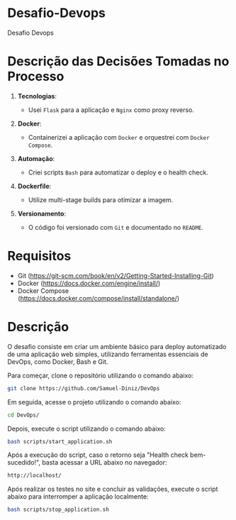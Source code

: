 # Desafio-Devops
Desafio Devops

# Descrição das Decisões Tomadas no Processo

1. **Tecnologias**: 
   - Usei `Flask` para a aplicação e `Nginx` como proxy reverso.

2. **Docker**: 
   - Containerizei a aplicação com `Docker` e orquestrei com `Docker Compose`.

3. **Automação**: 
   - Criei scripts `Bash` para automatizar o deploy e o health check.

4. **Dockerfile**: 
   - Utilize multi-stage builds para otimizar a imagem.

5. **Versionamento**: 
   - O código foi versionado com `Git` e documentado no `README`.


# Requisitos

- Git (https://git-scm.com/book/en/v2/Getting-Started-Installing-Git)
-  Docker (https://docs.docker.com/engine/install/)
- Docker Compose (https://docs.docker.com/compose/install/standalone/)

# Descrição

O desafio consiste em criar um ambiente básico para deploy automatizado de uma aplicação web simples, utilizando ferramentas essenciais de DevOps, como Docker, Bash e Git.

Para começar, clone o repositório utilizando o comando abaixo:
```bash
git clone https://github.com/Samuel-Diniz/DevOps
```

Em seguida, acesse o projeto utilizando o comando abaixo:
```bash
cd DevOps/
```   

Depois, execute o script utilizando o comando abaixo:
```bash
bash scripts/start_application.sh 
```            

Após a execução do script, caso o retorno seja "Health check bem-sucedido!", basta acessar a URL abaixo no navegador:
```bash
http://localhost/
```

Após realizar os testes no site e concluir as validações, execute o script abaixo para interromper a aplicação localmente:
```bash
bash scripts/stop_application.sh
```



